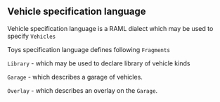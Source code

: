 ## Vehicle specification language

Vehicle specification language is a RAML dialect which may be used to specify `Vehicles`

Toys specification language defines following `Fragments`

`Library` - which may be used to declare library of vehicle kinds

`Garage` - which describes a garage of vehicles.

`Overlay` - which describes an overlay on the `Garage`.
